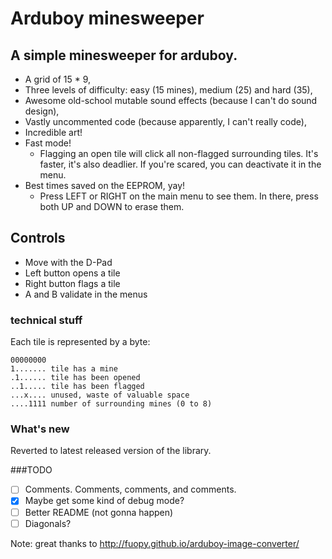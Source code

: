 # Arduboy minesweeper

## A simple minesweeper for arduboy.
- A grid of 15 * 9,
- Three levels of difficulty: easy (15 mines), medium (25) and hard (35),
- Awesome old-school mutable sound effects (because I can't do sound design),
- Vastly uncommented code (because apparently, I can't really code),
- Incredible art!
- Fast mode!
  - Flagging an open tile will click all non-flagged surrounding tiles. It's faster, it's also deadlier. If you're scared, you can deactivate it in the menu.
- Best times saved on the EEPROM, yay!
  - Press LEFT or RIGHT on the main menu to see them. In there, press both UP and DOWN to erase them.
  
## Controls
- Move with the D-Pad
- Left button opens a tile
- Right button flags a tile
- A and B validate in the menus


### technical stuff
Each tile is represented by a byte:
```
00000000
1....... tile has a mine
.1...... tile has been opened
..1..... tile has been flagged
...x.... unused, waste of valuable space
....1111 number of surrounding mines (0 to 8)
```

### What's new
Reverted to latest released version of the library.

###TODO
- [ ] Comments. Comments, comments, and comments.
- [X] Maybe get some kind of debug mode?
- [ ] Better README (not gonna happen)
- [ ] Diagonals?

Note: great thanks to http://fuopy.github.io/arduboy-image-converter/